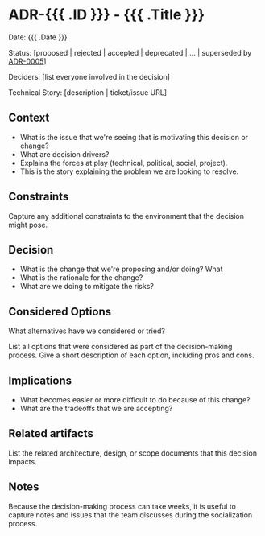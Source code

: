 # ADR-{{{ .ID }}} - {{{ .Title }}}

Date: {{{ .Date }}}

Status: [proposed | rejected | accepted | deprecated | … | superseded by [ADR-0005](0005-example.md)]

Deciders: [list everyone involved in the decision]

Technical Story: [description | ticket/issue URL] 

## Context

- What is the issue that we're seeing that is motivating this decision or change?
- What are decision drivers?
- Explains the forces at play (technical, political, social, project).
- This is the story explaining the problem we are looking to resolve.

## Constraints

Capture any additional constraints to the environment that the decision might pose.

## Decision

- What is the change that we're proposing and/or doing? What 
- What is the rationale for the change?
- What are we doing to mitigate the risks?

## Considered Options

What alternatives have we considered or tried?

List all options that were considered as part of the decision-making process.
Give a short description of each option, including pros and cons.

## Implications

- What becomes easier or more difficult to do because of this change?
- What are the tradeoffs that we are accepting?

## Related artifacts

List the related architecture, design, or scope documents that this decision impacts.

## Notes

Because the decision-making process can take weeks, it is useful to capture notes and issues that the team discusses during the socialization process.